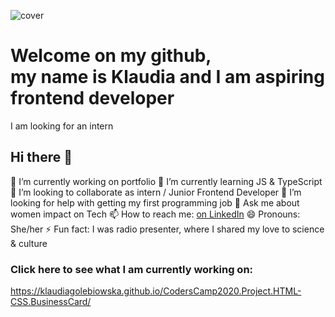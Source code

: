 ![cover](https://klaudiagolebiowska.github.io/CodersCamp2020.Project.HTML-CSS.BusinessCard/img/readme.png)

# Welcome on my github, <br> my name is Klaudia and I am aspiring frontend developer

I am looking for an intern

## Hi there 👋

🔭 I’m currently working on portfolio
🌱 I’m currently learning JS & TypeScript
👯 I’m looking to collaborate as intern / Junior Frontend Developer
🤔 I’m looking for help with getting my first programming job
💬 Ask me about women impact on Tech
📫 How to reach me: [on LinkedIn](https://www.linkedin.com/in/kgolebiowska/)
😄 Pronouns: She/her
⚡ Fun fact: I was radio presenter, where I shared my love to science & culture

### Click here to see what I am currently working on:
https://klaudiagolebiowska.github.io/CodersCamp2020.Project.HTML-CSS.BusinessCard/


